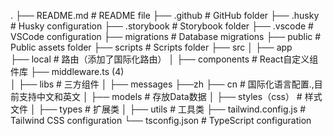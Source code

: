 .
├── README.md                       # README file
├── .github                         # GitHub folder
├── .husky                          # Husky configuration
├── .storybook                      # Storybook folder
├── .vscode                         # VSCode configuration
├── migrations                      # Database migrations
├── public                          # Public assets folder
├── scripts                         # Scripts folder
├── src
│   ├── app  
        ├── local                       # 路由（添加了国际化路由）
│       ├── components                  # React自定义组件库
        ├── middleware.ts (4)           
│       ├── libs                        # 三方组件
│   ├── messages
        ├──zh
        ├── cn                     # 国际化语言配置.,目前支持中文和英文
│   ├── models                      # 存放Data数据
│   ├── styles（css）                      # 样式文件
│   ├── types                       # 扩展类
│   ├── utils                       # 工具类
├── tailwind.config.js              # Tailwind CSS configuration
└── tsconfig.json                   # TypeScript configuration